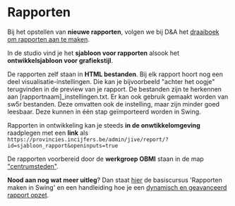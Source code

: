 # Rapporten

Bij het opstellen van **nieuwe rapporten**, volgen we bij D&amp;A het [draaiboek om rapporten aan te maken](https://github.com/provinciesincijfers/JiveDocumentation/raw/master/07.%20Rapporten/Draaiboek%20rapport%20aanmaken.docx).

In de studio vind je het **sjabloon voor rapporten** alsook het **ontwikkelsjabloon voor grafiekstijl**.

De rapporten zelf staan in **HTML bestanden**. Bij elk rapport hoort nog een deel visualisatie-instellingen. Die kan je bijvoorbeeld &quot;achter het oogje&quot; terugvinden in de preview van je rapport. De bestanden zijn te herkennen aan [rapportnaam]\_instellingen.txt. Er kan ook gebruik gemaakt worden van sw5r bestanden. Deze omvatten ook de instelling, maar zijn minder goed leesbaar. Deze kunnen in één stap geïmporteerd worden in Swing.

Rapporten in ontwikkeling kan je steeds **in de onwtikkelomgeving** raadplegen met een **link** als `https://provincies.incijfers.be/admin/jive/report/?id=sjabloon_rapport&openinputs=true`

De rapporten voorbereid door de **werkgroep OBMI** staan in de map [&quot;centrumsteden&quot;](https://github.com/provinciesincijfers/JiveDocumentation/tree/master/07.%20Rapporten/centrumsteden).

**Nood aan nog wat meer uitleg**? Dan staat [hier](https://github.com/provinciesincijfers/JiveDocumentation/blob/master/07.%20Rapporten/Cursus_Swing_rapporten.pdf) de basiscursus &#39;Rapporten maken in Swing&#39; en een handleiding hoe je een [dynamisch en geavanceerd rapport opzet](https://github.com/provinciesincijfers/JiveDocumentation/blob/master/07.%20Rapporten/Handleiding_rapporten_Swing_Jive_5.2.pdf).
